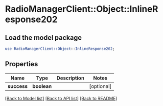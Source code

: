 # RadioManagerClient::Object::InlineResponse202

## Load the model package
```perl
use RadioManagerClient::Object::InlineResponse202;
```

## Properties
Name | Type | Description | Notes
------------ | ------------- | ------------- | -------------
**success** | **boolean** |  | [optional] 

[[Back to Model list]](../README.md#documentation-for-models) [[Back to API list]](../README.md#documentation-for-api-endpoints) [[Back to README]](../README.md)


